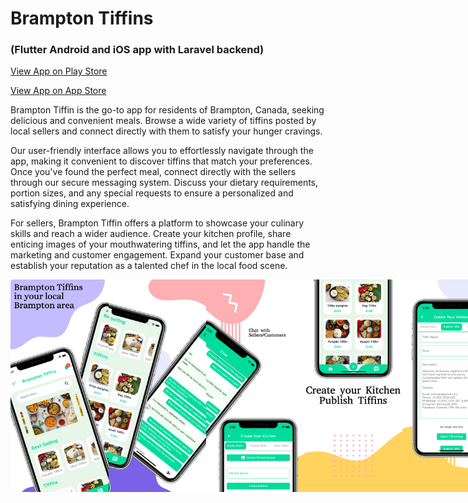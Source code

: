 # Brampton Tiffins 
### (Flutter Android and iOS app with Laravel backend)

[View App on Play Store](https://play.google.com/store/apps/details?id=com.tiff.tiffinbox)

[View App on App Store](https://apps.apple.com/ca/app/brampton-tiffin/id6448964514)

Brampton Tiffin is the go-to app for residents of Brampton, Canada, seeking delicious and convenient meals. Browse a wide variety of tiffins posted by local sellers and connect directly with them to satisfy your hunger cravings.

Our user-friendly interface allows you to effortlessly navigate through the app, making it convenient to discover tiffins that match your preferences. Once you've found the perfect meal, connect directly with the sellers through our secure messaging system. Discuss your dietary requirements, portion sizes, and any special requests to ensure a personalized and satisfying dining experience.

For sellers, Brampton Tiffin offers a platform to showcase your culinary skills and reach a wider audience. Create your kitchen profile, share enticing images of your mouthwatering tiffins, and let the app handle the marketing and customer engagement. Expand your customer base and establish your reputation as a talented chef in the local food scene.

<div style="display: flex; justify-content: space-between;">

<img src="assets/image/image1.png" alt="Alt Text" width="160" height="340" />
<img src="assets/image/image2.png" alt="Alt Text" width="160" height="340" />
<img src="assets/image/image3.png" alt="Alt Text" width="160" height="340" />
<img src="assets/image/image4.png" alt="Alt Text" width="160" height="340" />
<img src="assets/image/image5.png" alt="Alt Text" width="160" height="340" />

</div>

